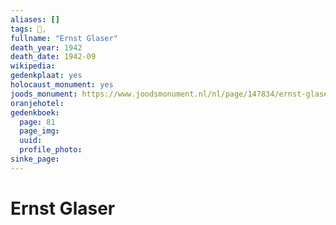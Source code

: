 ```yaml
---
aliases: []
tags: 👤, 
fullname: "Ernst Glaser"
death_year: 1942
death_date: 1942-09
wikipedia:
gedenkplaat: yes
holocaust_monument: yes
joods_monument: https://www.joodsmonument.nl/nl/page/147834/ernst-glaser
oranjehotel:
gedenkboek:
  page: 81
  page_img: 
  uuid: 
  profile_photo: 
sinke_page:
---
```

# Ernst Glaser
